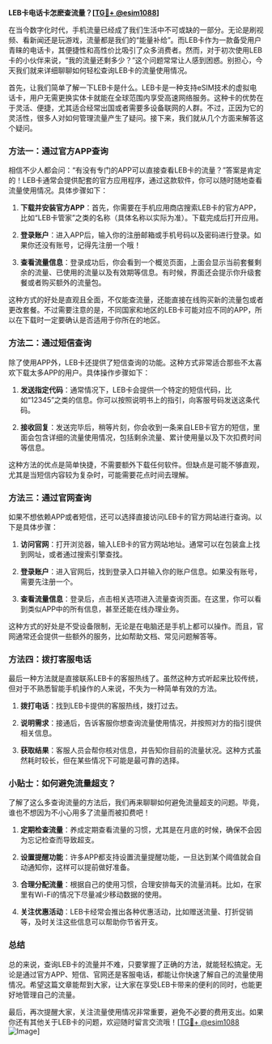 **LEB卡电话卡怎麽查流量？[[TG💪+ @esim1088](https://t.me/s/esim1088)]**

在当今数字化时代，手机流量已经成了我们生活中不可或缺的一部分。无论是刷视频、看新闻还是玩游戏，流量都是我们的“能量补给”。而LEB卡作为一款备受用户青睐的电话卡，其便捷性和高性价比吸引了众多消费者。然而，对于初次使用LEB卡的小伙伴来说，“我的流量还剩多少？”这个问题常常让人感到困惑。别担心，今天我们就来详细聊聊如何轻松查询LEB卡的流量使用情况。

首先，让我们简单了解一下LEB卡是什么。LEB卡是一种支持eSIM技术的虚拟电话卡，用户无需更换实体卡就能在全球范围内享受高速网络服务。这种卡的优势在于灵活、便捷，尤其适合经常出国或者需要多设备联网的人群。不过，正因为它的灵活性，很多人对如何管理流量产生了疑问。接下来，我们就从几个方面来解答这个疑问。

### 方法一：通过官方APP查询

相信不少人都会问：“有没有专门的APP可以直接查看LEB卡的流量？”答案是肯定的！LEB卡通常会提供配套的官方应用程序，通过这款软件，你可以随时随地查看流量使用情况。具体步骤如下：

1. **下载并安装官方APP**：首先，你需要在手机应用商店搜索LEB卡的官方APP，比如“LEB卡管家”之类的名称（具体名称以实际为准）。下载完成后打开应用。
   
2. **登录账户**：进入APP后，输入你的注册邮箱或手机号码以及密码进行登录。如果你还没有账号，记得先注册一个哦！

3. **查看流量信息**：登录成功后，你会看到一个概览页面，上面会显示当前套餐剩余的流量、已使用的流量以及有效期等信息。有时候，界面还会提示你升级套餐或者购买额外的流量包。

这种方式的好处是直观且全面，不仅能查流量，还能直接在线购买新的流量包或者更改套餐。不过需要注意的是，不同国家和地区的LEB卡可能对应不同的APP，所以在下载时一定要确认是否适用于你所在的地区。

### 方法二：通过短信查询

除了使用APP外，LEB卡还提供了短信查询的功能。这种方式非常适合那些不太喜欢下载太多APP的用户。具体操作步骤如下：

1. **发送指定代码**：通常情况下，LEB卡会提供一个特定的短信代码，比如“12345”之类的信息。你可以按照说明书上的指引，向客服号码发送这条代码。

2. **接收回复**：发送完毕后，稍等片刻，你会收到一条来自LEB卡官方的短信，里面会包含详细的流量使用情况，包括剩余流量、累计使用量以及下次扣费时间等信息。

这种方法的优点是简单快捷，不需要额外下载任何软件。但缺点是可能不够直观，尤其是当短信内容较为复杂时，可能需要花点时间去理解。

### 方法三：通过官网查询

如果不想依赖APP或者短信，还可以选择直接访问LEB卡的官方网站进行查询。以下是具体步骤：

1. **访问官网**：打开浏览器，输入LEB卡的官方网站地址。通常可以在包装盒上找到网址，或者通过搜索引擎查找。

2. **登录账户**：进入官网后，找到登录入口并输入你的账户信息。如果没有账号，需要先注册一个。

3. **查看流量信息**：登录后，点击相关选项进入流量查询页面。在这里，你可以看到类似APP中的所有信息，甚至还能在线办理业务。

这种方式的好处是不受设备限制，无论是在电脑还是手机上都可以操作。而且，官网通常还会提供一些额外的服务，比如帮助文档、常见问题解答等。

### 方法四：拨打客服电话

最后一种方法就是直接联系LEB卡的客服热线了。虽然这种方式听起来比较传统，但对于不熟悉智能手机操作的人来说，不失为一种简单有效的方法。

1. **拨打电话**：找到LEB卡提供的客服热线，拨打过去。

2. **说明需求**：接通后，告诉客服你想查询流量使用情况，并按照对方的指引提供相关信息。

3. **获取结果**：客服人员会帮你核对信息，并告知你目前的流量状况。这种方式虽然耗时较长，但在某些情况下可能是最可靠的选择。

### 小贴士：如何避免流量超支？

了解了这么多查询流量的方法后，我们再来聊聊如何避免流量超支的问题。毕竟，谁也不想因为不小心用多了流量而被扣费吧！

1. **定期检查流量**：养成定期查看流量的习惯，尤其是在月底的时候，确保不会因为忘记检查而导致超支。

2. **设置提醒功能**：许多APP都支持设置流量提醒功能，一旦达到某个阈值就会自动通知你，这样可以提前做好准备。

3. **合理分配流量**：根据自己的使用习惯，合理安排每天的流量消耗。比如，在家里有Wi-Fi的情况下尽量减少移动数据的使用。

4. **关注优惠活动**：LEB卡经常会推出各种优惠活动，比如赠送流量、打折促销等，及时关注这些信息可以帮助你节省开支。

### 总结

总的来说，查询LEB卡的流量并不难，只要掌握了正确的方法，就能轻松搞定。无论是通过官方APP、短信、官网还是客服电话，都能让你快速了解自己的流量使用情况。希望这篇文章能帮到大家，让大家在享受LEB卡带来的便利的同时，也能更好地管理自己的流量。

最后，再次提醒大家，关注流量使用情况非常重要，避免不必要的费用支出。如果你还有其他关于LEB卡的问题，欢迎随时留言交流哦！[[TG💪+ @esim1088](https://t.me/s/esim1088) ![Image](https://i.postimg.cc/4NQfJmqS/Snipaste-2025-05-13-00-14-12.png)]